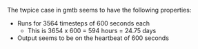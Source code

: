 The twpice case in gmtb seems to have the following properties:

* Runs for 3564 timesteps of 600 seconds each
   * This is 3654 x 600 = 594 hours = 24.75 days
* Output seems to be on the heartbeat of 600 seconds
